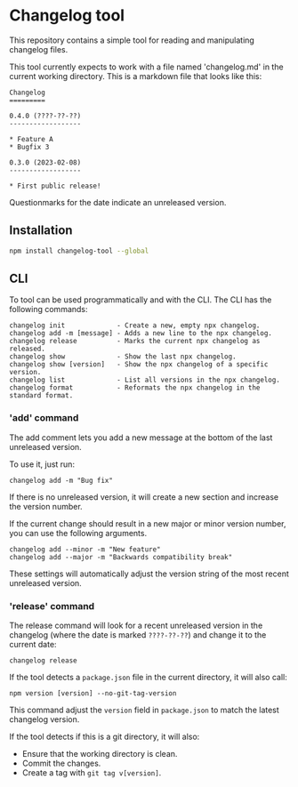 Changelog tool
==============

This repository contains a simple tool for reading and manipulating changelog
files.

This tool currently expects to work with a file named 'changelog.md' in the
current working directory. This is a markdown file that looks like this:

```
Changelog
=========

0.4.0 (????-??-??)
------------------

* Feature A
* Bugfix 3

0.3.0 (2023-02-08)
------------------

* First public release!
```

Questionmarks for the date indicate an unreleased version.

Installation
------------

```sh
npm install changelog-tool --global
```

CLI
---

To tool can be used programmatically and with the CLI. The CLI has the
following commands:

```
changelog init             - Create a new, empty npx changelog.
changelog add -m [message] - Adds a new line to the npx changelog.
changelog release          - Marks the current npx changelog as released.
changelog show             - Show the last npx changelog.
changelog show [version]   - Show the npx changelog of a specific version.
changelog list             - List all versions in the npx changelog.
changelog format           - Reformats the npx changelog in the standard format.
```

### 'add' command

The add comment lets you add a new message at the bottom of the last unreleased
version.

To use it, just run:

```
changelog add -m "Bug fix"
```

If there is no unreleased version, it will create a new section and increase
the version number.

If the current change should result in a new major or minor version number, you
can use the following arguments.

```
changelog add --minor -m "New feature"
changelog add --major -m "Backwards compatibility break"
```

These settings will automatically adjust the version string of the most recent
unreleased version.

### 'release' command

The release command will look for a recent unreleased version in the changelog
(where the date is marked `????-??-??`) and change it to the current date:

```
changelog release
```

If the tool detects a `package.json` file in the current directory, it will
also call:

```
npm version [version] --no-git-tag-version
```

This command adjust the `version` field in `package.json` to match the latest
changelog version.

If the tool detects if this is a git directory, it will also:

* Ensure that the working directory is clean.
* Commit the changes.
* Create a tag with `git tag v[version]`.
